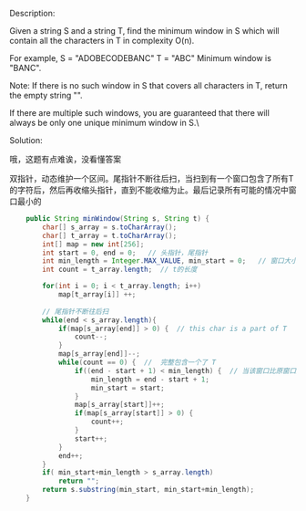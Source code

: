 Description:

Given a string S and a string T, find the minimum window in S which will contain all the characters in T in complexity O(n).

For example,
S = "ADOBECODEBANC"
T = "ABC"
Minimum window is "BANC".

Note:
If there is no such window in S that covers all characters in T, return the empty string "".

If there are multiple such windows, you are guaranteed that there will always be only one unique minimum window in S.\

Solution:

哦，这题有点难诶，没看懂答案

双指针，动态维护一个区间。尾指针不断往后扫，当扫到有一个窗口包含了所有T的字符后，然后再收缩头指针，直到不能收缩为止。最后记录所有可能的情况中窗口最小的


```java
    public String minWindow(String s, String t) {
        char[] s_array = s.toCharArray();
        char[] t_array = t.toCharArray();
        int[] map = new int[256];
        int start = 0, end = 0;   // 头指针，尾指针
        int min_length = Integer.MAX_VALUE, min_start = 0;   // 窗口大小，最小窗口的起点
        int count = t_array.length;  // t的长度

        for(int i = 0; i < t_array.length; i++)
            map[t_array[i]] ++;
        
        // 尾指针不断往后扫
        while(end < s_array.length){
            if(map[s_array[end]] > 0) {  // this char is a part of T
                count--;
            }
            map[s_array[end]]--;
            while(count == 0) {  //  完整包含一个了 T
                if((end - start + 1) < min_length) {  // 当该窗口比原窗口还小的时候，更新最小窗口的起点和长度
                    min_length = end - start + 1;
                    min_start = start;
                }
                map[s_array[start]]++;
                if(map[s_array[start]] > 0) {
                    count++;
                }
                start++;
            }
            end++;
        }
        if( min_start+min_length > s_array.length)
            return "";
        return s.substring(min_start, min_start+min_length);
    }    
```